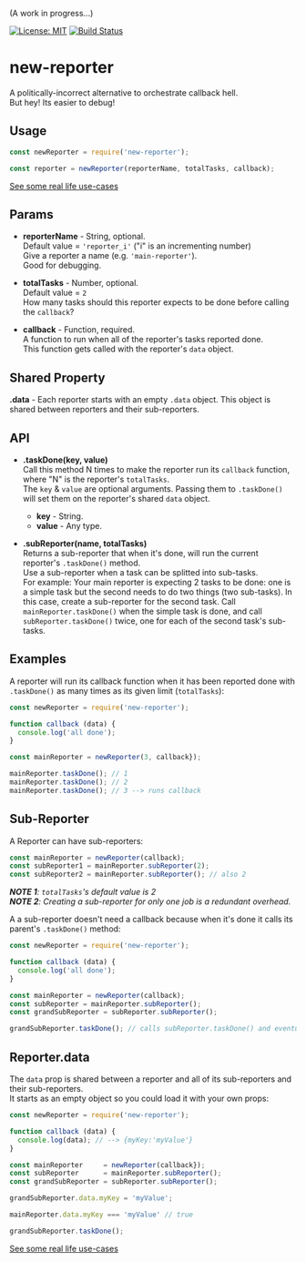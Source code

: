 (A work in progress...)

[![License: MIT](https://img.shields.io/badge/License-MIT-blue.svg)](https://opensource.org/licenses/MIT)
[![Build Status](https://travis-ci.org/taitulism/newTask.svg?branch=develop)](https://travis-ci.org/taitulism/newTask)

new-reporter
============
A politically-incorrect alternative to orchestrate callback hell.  
But hey! Its easier to debug!




Usage
-----
```js
const newReporter = require('new-reporter');

const reporter = newReporter(reporterName, totalTasks, callback);
```

[See some real life use-cases](./docs/use-cases/simple.md)




Params
------
* **reporterName** - String, optional.  
Default value = `'reporter_i'` ("i" is an incrementing number)  
Give a reporter a name (e.g. `'main-reporter'`).  
Good for debugging.

* **totalTasks** - Number, optional.  
Default value = `2`  
How many tasks should this reporter expects to be done before calling the `callback`?

* **callback** - Function, required.  
A function to run when all of the reporter's tasks reported done.  
This function gets called with the reporter's `data` object.




Shared Property
---------------
**.data** - Each reporter starts with an empty `.data` object. This object is shared between reporters and their sub-reporters.




API
---
* **.taskDone(key, value)**  
Call this method N times to make the reporter run its `callback` function, where "N" is the 
reporter's `totalTasks`.  
The `key` & `value` are optional arguments. Passing them to `.taskDone()` will set them on the reporter's shared `data` object.
  * **key** - String.
  * **value** - Any type.

* **.subReporter(name, totalTasks)**  
Returns a sub-reporter that when it's done, will run the current reporter's `.taskDone()` method.  
Use a sub-reporter when a task can be splitted into sub-tasks.  
For example: Your main reporter is expecting 2 tasks to be done: one is a simple task but the second
needs to do two things (two sub-tasks). In this case, create a sub-reporter for the second task. Call `mainReporter.taskDone()` 
when the simple task is done, and call `subReporter.taskDone()` twice, one for each of the second task's
sub-tasks.




Examples
--------
A reporter will run its callback function when it has been reported done with `.taskDone()` as many times as 
its given limit (`totalTasks`):
```js
const newReporter = require('new-reporter');

function callback (data) {
  console.log('all done');
}

const mainReporter = newReporter(3, callback});

mainReporter.taskDone(); // 1
mainReporter.taskDone(); // 2
mainReporter.taskDone(); // 3 --> runs callback
```




Sub-Reporter
------------
A Reporter can have sub-reporters:
```js
const mainReporter = newReporter(callback);
const subReporter1 = mainReporter.subReporter(2); 
const subReporter2 = mainReporter.subReporter(); // also 2
```

***NOTE 1**: `totalTasks`'s default value is 2*   
***NOTE 2**: Creating a sub-reporter for only one job is a redundant overhead.* 

A a sub-reporter doesn't need a callback because when it's done it calls its parent's `.taskDone()` method:
```js
const newReporter = require('new-reporter');

function callback (data) {
  console.log('all done');
}

const mainReporter = newReporter(callback);
const subReporter = mainReporter.subReporter();
const grandSubReporter = subReporter.subReporter();

grandSubReporter.taskDone(); // calls subReporter.taskDone() and eventually mainReporter.taskDone()
```




Reporter.data
-------------
The `data` prop is shared between a reporter and all of its sub-reporters and their sub-reporters.  
It starts as an empty object so you could load it with your own props:
```js
const newReporter = require('new-reporter');

function callback (data) {
  console.log(data); // --> {myKey:'myValue'}
}

const mainReporter     = newReporter(callback});
const subReporter      = mainReporter.subReporter();
const grandSubReporter = subReporter.subReporter();

grandSubReporter.data.myKey = 'myValue';

mainReporter.data.myKey === 'myValue' // true

grandSubReporter.taskDone();
```

[See some real life use-cases](./docs/use-cases/simple.md)